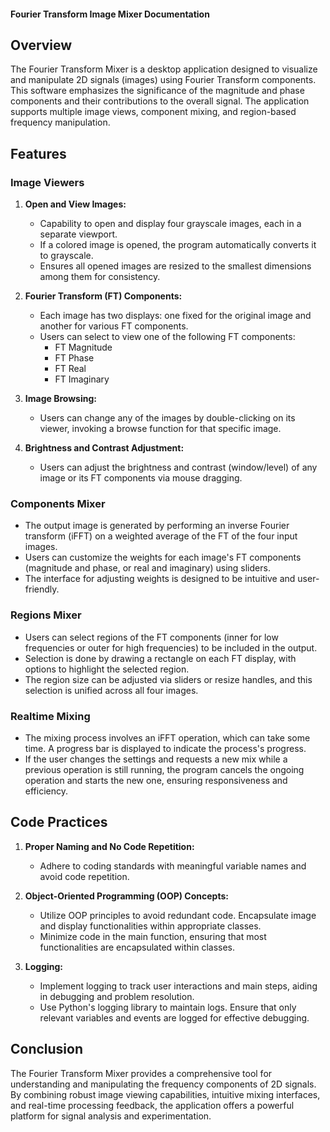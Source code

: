 #### Fourier Transform Image Mixer Documentation

## Overview

The Fourier Transform Mixer is a desktop application designed to visualize and manipulate 2D signals (images) using Fourier Transform components. This software emphasizes the significance of the magnitude and phase components and their contributions to the overall signal. The application supports multiple image views, component mixing, and region-based frequency manipulation.

## Features

### Image Viewers

1. **Open and View Images:**
   - Capability to open and display four grayscale images, each in a separate viewport.
   - If a colored image is opened, the program automatically converts it to grayscale.
   - Ensures all opened images are resized to the smallest dimensions among them for consistency.

2. **Fourier Transform (FT) Components:**
   - Each image has two displays: one fixed for the original image and another for various FT components.
   - Users can select to view one of the following FT components:
     - FT Magnitude
     - FT Phase
     - FT Real
     - FT Imaginary

3. **Image Browsing:**
   - Users can change any of the images by double-clicking on its viewer, invoking a browse function for that specific image.

4. **Brightness and Contrast Adjustment:**
   - Users can adjust the brightness and contrast (window/level) of any image or its FT components via mouse dragging.

### Components Mixer

- The output image is generated by performing an inverse Fourier transform (iFFT) on a weighted average of the FT of the four input images.
- Users can customize the weights for each image's FT components (magnitude and phase, or real and imaginary) using sliders.
- The interface for adjusting weights is designed to be intuitive and user-friendly.

### Regions Mixer

- Users can select regions of the FT components (inner for low frequencies or outer for high frequencies) to be included in the output.
- Selection is done by drawing a rectangle on each FT display, with options to highlight the selected region.
- The region size can be adjusted via sliders or resize handles, and this selection is unified across all four images.

### Realtime Mixing

- The mixing process involves an iFFT operation, which can take some time. A progress bar is displayed to indicate the process's progress.
- If the user changes the settings and requests a new mix while a previous operation is still running, the program cancels the ongoing operation and starts the new one, ensuring responsiveness and efficiency.

## Code Practices

1. **Proper Naming and No Code Repetition:**
   - Adhere to coding standards with meaningful variable names and avoid code repetition.

2. **Object-Oriented Programming (OOP) Concepts:**
   - Utilize OOP principles to avoid redundant code. Encapsulate image and display functionalities within appropriate classes.
   - Minimize code in the main function, ensuring that most functionalities are encapsulated within classes.

3. **Logging:**
   - Implement logging to track user interactions and main steps, aiding in debugging and problem resolution.
   - Use Python's logging library to maintain logs. Ensure that only relevant variables and events are logged for effective debugging.

## Conclusion

The Fourier Transform Mixer provides a comprehensive tool for understanding and manipulating the frequency components of 2D signals. By combining robust image viewing capabilities, intuitive mixing interfaces, and real-time processing feedback, the application offers a powerful platform for signal analysis and experimentation.
